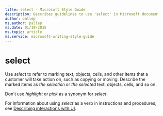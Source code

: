 ```yaml
---
title: select - Microsoft Style Guide
description: Describes guidelines to use 'select' in Microsoft documents, and provides an additional resource link.
author: pallep
ms.author: pallep
ms.date: 01/19/2018
ms.topic: article
ms.service: microsoft-writing-style-guide
---
```


# select

Use *select*
to refer to marking text, objects, cells, and other items that a
customer will take action on, such as copying or moving. Describe
the marked items as *the selection* or *the* *selected* text, objects, cells, and so on.

Don't use *highlight* or *pick* as a synonym for *select*.

For information about using *select* as a verb in instructions and procedures, see [Describing interactions with UI](~/procedures-instructions/describing-interactions-with-ui.md).
